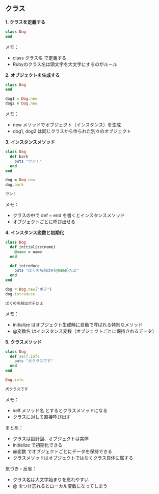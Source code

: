 ## クラス

**1. クラスを定義する**
```ruby
class Dog
end
```
メモ：
- class クラス名 で定義する
- Rubyのクラス名は頭文字を大文字にするのがルール

**2. オブジェクトを生成する**
```ruby
class Dog
end

dog1 = Dog.new
dog2 = Dog.new
```
メモ：
- new メソッドでオブジェクト（インスタンス）を生成
- dog1, dog2 は同じクラスから作られた別々のオブジェクト

**3. インスタンスメソッド**
```ruby
class Dog
  def bark
    puts "ワン！"
  end
end

dog = Dog.new
dog.bark
```
```ruby
ワン！
```
メモ：
- クラスの中で def ~ end を書くとインスタンスメソッド
- オブジェクトごとに呼び出せる

**4. インスタンス変数と初期化**
```ruby
class Dog
  def initialize(name)
    @name = name
  end

  def introduce
    puts "ぼくの名前は#{@name}だよ"
  end
end

dog = Dog.new("ポチ")
dog.introduce
```
```ruby
ぼくの名前はポチだよ
```
メモ：
- initialize はオブジェクト生成時に自動で呼ばれる特別なメソッド
- @変数名 はインスタンス変数（オブジェクトごとに保持されるデータ）

**5. クラスメソッド**
```ruby
class Dog
  def self.info
    puts "犬クラスです"
  end
end

Dog.info
```
```ruby
犬クラスです
```
メモ：
- self.メソッド名 とするとクラスメソッドになる
- クラスに対して直接呼び出す
  
まとめ：
- クラスは設計図、オブジェクトは実体
- initialize で初期化できる
- @変数 でオブジェクトごとにデータを保持できる
- クラスメソッドはオブジェクトではなくクラス自体に属する

気づき・反省：
- クラス名は大文字始まりを忘れやすい
- @ をつけ忘れるとローカル変数になってしまう